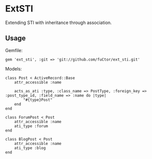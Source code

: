 ExtSTI
=======

Extending STI with inheritance through association.


Usage
------------
	
Gemfile:

	gem 'ext_sti', :git => 'git://github.com/fuCtor/ext_sti.git'

Models:

    class Post < ActiveRecord::Base
        attr_accessible :name

        acts_as_ati :type, :class_name => PostType, :foreign_key => :post_type_id, :field_name => :name do |type|       
            "#{type}Post"
        end    
    end

    class ForumPost < Post
        attr_accessible :name    
        ati_type :forum
    end
    
    class BlogPost < Post
        attr_accessible :name  
        ati_type :blog
    end
    
